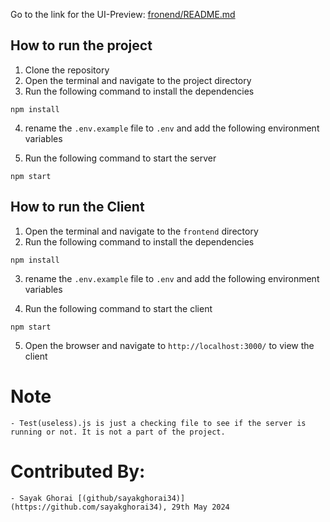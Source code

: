 Go to the link for the UI-Preview: [fronend/README.md](https://github.com/sayakghorai34/Library-Management-System/blob/main/frontend/README.md)
 
## How to run the project
1. Clone the repository
2. Open the terminal and navigate to the project directory
3. Run the following command to install the dependencies
```
npm install
```
4. rename the `.env.example` file to `.env` and add the following environment variables

5. Run the following command to start the server
```
npm start
```
## How to run the Client
1. Open the terminal and navigate to the `frontend` directory
2. Run the following command to install the dependencies
```
npm install
```
3. rename the `.env.example` file to `.env` and add the following environment variables

4. Run the following command to start the client
```
npm start
```
5. Open the browser and navigate to `http://localhost:3000/` to view the client


# Note
    - Test(useless).js is just a checking file to see if the server is running or not. It is not a part of the project.

# Contributed By: 
    - Sayak Ghorai [(github/sayakghorai34)](https://github.com/sayakghorai34), 29th May 2024
